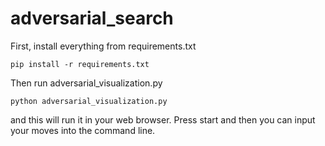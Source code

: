 # adversarial_search

First, install everything from requirements.txt
```
pip install -r requirements.txt
```

Then run adversarial_visualization.py
```
python adversarial_visualization.py
```

and this will run it in your web browser. Press start and then you can input your moves into the command line.
